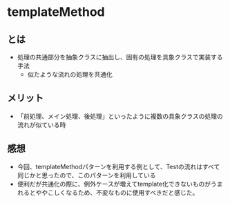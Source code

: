 # templateMethod

## とは
- 処理の共通部分を抽象クラスに抽出し、固有の処理を具象クラスで実装する手法
  - 似たような流れの処理を共通化
    
## メリット
- 「前処理、メイン処理、後処理」といったように複数の具象クラスの処理の流れが似ている時 
  
## 感想
- 今回、templateMethodパターンを利用する例として、Testの流れはすべて同じかと思ったので、このパターンを利用している
- 便利だが共通化の際に、例外ケースが増えてtemplate化できないものがうまれるとややこしくなるため、不変なものに使用すべきだと感じた。